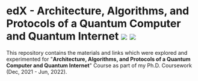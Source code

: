 # edX - Architecture, Algorithms, and Protocols of a Quantum Computer and Quantum Internet ![](https://img.shields.io/badge/madeby-Ramaguru-blue.svg) ![](https://img.shields.io/badge/Ph.D%20Coursework-In_Progress-orange)

This repository contains the materials and links which were explored and experimented for "**Architecture, Algorithms, and Protocols of a Quantum Computer and Quantum Internet**" Course as part of my Ph.D. Coursework (Dec, 2021 - Jun, 2022). 

